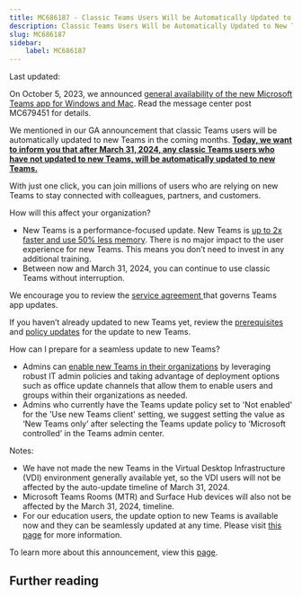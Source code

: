 ```yaml
---
title: MC686187 - Classic Teams Users Will be Automatically Updated to New Teams After March 31, 2024
description: Classic Teams Users Will be Automatically Updated to New Teams After March 31, 2024
slug: MC686187
sidebar:
    label: MC686187
---
```



Last updated: 

<p>On October 5, 2023, we announced <a href="https://techcommunity.microsoft.com/t5/microsoft-teams-blog/announcing-general-availability-of-the-new-microsoft-teams-app/ba-p/3934603" target="_blank">general availability of the new Microsoft Teams app for Windows and Mac</a>. Read the message center post MC679451 for details.<br></p><p>We mentioned in our GA announcement that classic Teams users will be automatically updated to new Teams in the coming months. <b><u>Today, we want to inform you that after March 31, 2024, any classic Teams users who have not updated to new Teams, will be automatically updated to new Teams. 
</u></b></p><p>With just one click, you can join millions of users who are relying on new Teams to stay connected with colleagues, partners, and customers. 
</p><p>How will this affect your organization?</p><ul><li>New Teams is a performance-focused update. New Teams is <a href="https://research.gigaom.com/report/new-microsoft-teams-performance-benchmark" target="_blank">up to 2x faster and use 50% less memory</a>. There is no major impact to the user experience for new Teams. This means you don’t need to invest in any additional training.  
</li><li>Between now and March 31, 2024, you can continue to use classic Teams without interruption.  
</li></ul><p>We encourage you to review the <a href="https://learn.microsoft.com/microsoftteams/teams-client-update#servicing-agreement" target="_blank">service agreement </a>that governs Teams app updates.
</p><p>If you haven’t already updated to new Teams yet, review the <a href="https://learn.microsoft.com/microsoftteams/new-teams-deploy-using-policies?tabs=teams-admin-center#prerequisites" target="_blank">prerequisites</a> and <a href="https://learn.microsoft.com/microsoftteams/new-teams-deploy-using-policies" target="_blank">policy updates</a> for the update to new Teams.
</p><p>How can I prepare for a seamless update to new Teams?
</p><ul><li>Admins can <a href="https://aka.ms/newTeamsUpgrade" target="_blank">enable new Teams in their organizations</a> by leveraging robust IT admin policies and taking advantage of deployment options such as office update channels that allow them to enable users and groups within their organizations as needed. 
</li><li>Admins who currently have the Teams update policy set to 'Not enabled' for the 'Use new Teams client' setting, we suggest setting the value as ‘New Teams only’ after selecting the Teams update policy to  ‘Microsoft controlled’ in the Teams admin center.       
</li></ul><p>Notes:  
</p><ul><li>We have not made the new Teams in the Virtual Desktop Infrastructure (VDI) environment generally available yet, so the VDI users will not be affected by the auto-update timeline of March 31, 2024.     
</li><li>Microsoft Teams Rooms (MTR) and Surface Hub devices        will also not be affected by the March 31, 2024, timeline.
</li><li>For our education users, the update option to new Teams is available now and they can be seamlessly updated at any time.  Please visit <a href="https://techcommunity.microsoft.com/t5/education-blog/new-microsoft-teams-for-education-is-now-available-for-windows/ba-p/3945610" target="_blank">this page</a> for more information.     
</li></ul><p>To learn more about this announcement, view this <a href="https://learn.microsoft.com/MicrosoftTeams/new-teams-automatic-upgrade-announced" target="_blank">page</a>.</p>

## Further reading
